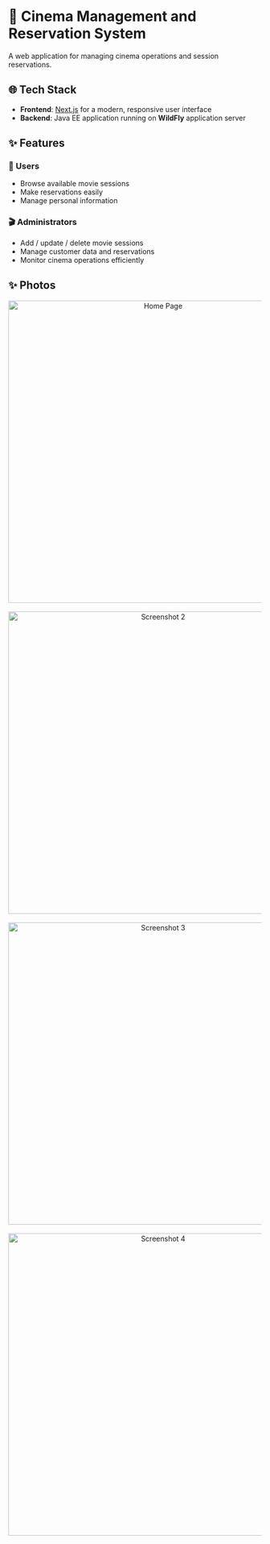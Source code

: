 # 🎥 Cinema Management and Reservation System

A web application for managing cinema operations and session reservations.

## 🌐 Tech Stack

- **Frontend**: [Next.js](https://nextjs.org/) for a modern, responsive user interface  
- **Backend**: Java EE application running on **WildFly** application server

## ✨ Features

### 👤 Users
- Browse available movie sessions  
- Make reservations easily  
- Manage personal information

### 🎬 Administrators
- Add / update / delete movie sessions  
- Manage customer data and reservations  
- Monitor cinema operations efficiently

## ✨ Photos

<p align="center">
  <img src="./public/photo1.png" alt="Home Page" width="600"/>
  <br/><br/>
  <img src="./public/Screenshot 2025-04-14 154201.png" alt="Screenshot 2" width="600"/>
  <br/><br/>
  <img src="./public/Screenshot 2025-04-14 154219.png" alt="Screenshot 3" width="600"/>
  <br/><br/>
  <img src="./public/Screenshot 2025-04-14 154338.png" alt="Screenshot 4" width="600"/>
</p>
